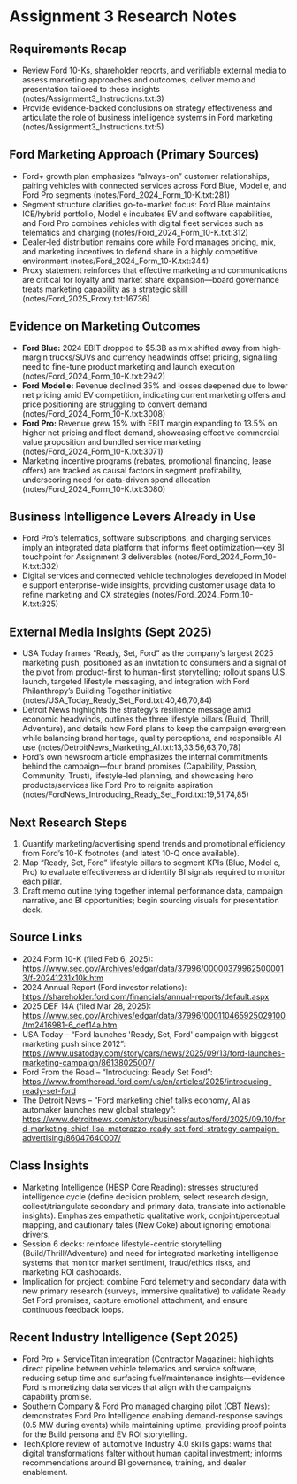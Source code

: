 # Assignment 3 Research Notes

## Requirements Recap
- Review Ford 10-Ks, shareholder reports, and verifiable external media to assess marketing approaches and outcomes; deliver memo and presentation tailored to these insights (notes/Assignment3_Instructions.txt:3)
- Provide evidence-backed conclusions on strategy effectiveness and articulate the role of business intelligence systems in Ford marketing (notes/Assignment3_Instructions.txt:5)

## Ford Marketing Approach (Primary Sources)
- Ford+ growth plan emphasizes “always-on” customer relationships, pairing vehicles with connected services across Ford Blue, Model e, and Ford Pro segments (notes/Ford_2024_Form_10-K.txt:281)
- Segment structure clarifies go-to-market focus: Ford Blue maintains ICE/hybrid portfolio, Model e incubates EV and software capabilities, and Ford Pro combines vehicles with digital fleet services such as telematics and charging (notes/Ford_2024_Form_10-K.txt:312)
- Dealer-led distribution remains core while Ford manages pricing, mix, and marketing incentives to defend share in a highly competitive environment (notes/Ford_2024_Form_10-K.txt:344)
- Proxy statement reinforces that effective marketing and communications are critical for loyalty and market share expansion—board governance treats marketing capability as a strategic skill (notes/Ford_2025_Proxy.txt:16736)

## Evidence on Marketing Outcomes
- **Ford Blue:** 2024 EBIT dropped to $5.3B as mix shifted away from high-margin trucks/SUVs and currency headwinds offset pricing, signalling need to fine-tune product marketing and launch execution (notes/Ford_2024_Form_10-K.txt:2942)
- **Ford Model e:** Revenue declined 35% and losses deepened due to lower net pricing amid EV competition, indicating current marketing offers and price positioning are struggling to convert demand (notes/Ford_2024_Form_10-K.txt:3008)
- **Ford Pro:** Revenue grew 15% with EBIT margin expanding to 13.5% on higher net pricing and fleet demand, showcasing effective commercial value proposition and bundled service marketing (notes/Ford_2024_Form_10-K.txt:3071)
- Marketing incentive programs (rebates, promotional financing, lease offers) are tracked as causal factors in segment profitability, underscoring need for data-driven spend allocation (notes/Ford_2024_Form_10-K.txt:3080)

## Business Intelligence Levers Already in Use
- Ford Pro’s telematics, software subscriptions, and charging services imply an integrated data platform that informs fleet optimization—key BI touchpoint for Assignment 3 deliverables (notes/Ford_2024_Form_10-K.txt:332)
- Digital services and connected vehicle technologies developed in Model e support enterprise-wide insights, providing customer usage data to refine marketing and CX strategies (notes/Ford_2024_Form_10-K.txt:325)

## External Media Insights (Sept 2025)
- USA Today frames “Ready, Set, Ford” as the company’s largest 2025 marketing push, positioned as an invitation to consumers and a signal of the pivot from product-first to human-first storytelling; rollout spans U.S. launch, targeted lifestyle messaging, and integration with Ford Philanthropy’s Building Together initiative (notes/USA_Today_Ready_Set_Ford.txt:40,46,70,84)
- Detroit News highlights the strategy’s resilience message amid economic headwinds, outlines the three lifestyle pillars (Build, Thrill, Adventure), and details how Ford plans to keep the campaign evergreen while balancing brand heritage, quality perceptions, and responsible AI use (notes/DetroitNews_Marketing_AI.txt:13,33,56,63,70,78)
- Ford’s own newsroom article emphasizes the internal commitments behind the campaign—four brand promises (Capability, Passion, Community, Trust), lifestyle-led planning, and showcasing hero products/services like Ford Pro to reignite aspiration (notes/FordNews_Introducing_Ready_Set_Ford.txt:19,51,74,85)

## Next Research Steps
1. Quantify marketing/advertising spend trends and promotional efficiency from Ford’s 10-K footnotes (and latest 10-Q once available).
2. Map “Ready, Set, Ford” lifestyle pillars to segment KPIs (Blue, Model e, Pro) to evaluate effectiveness and identify BI signals required to monitor each pillar.
3. Draft memo outline tying together internal performance data, campaign narrative, and BI opportunities; begin sourcing visuals for presentation deck.

## Source Links
- 2024 Form 10-K (filed Feb 6, 2025): https://www.sec.gov/Archives/edgar/data/37996/000003799625000013/f-20241231x10k.htm
- 2024 Annual Report (Ford investor relations): https://shareholder.ford.com/financials/annual-reports/default.aspx
- 2025 DEF 14A (filed Mar 28, 2025): https://www.sec.gov/Archives/edgar/data/37996/000110465925029100/tm2416981-6_def14a.htm
- USA Today – “Ford launches 'Ready, Set, Ford' campaign with biggest marketing push since 2012”: https://www.usatoday.com/story/cars/news/2025/09/13/ford-launches-marketing-campaign/86138025007/
- Ford From the Road – “Introducing: Ready Set Ford”: https://www.fromtheroad.ford.com/us/en/articles/2025/introducing-ready-set-ford
- The Detroit News – “Ford marketing chief talks economy, AI as automaker launches new global strategy”: https://www.detroitnews.com/story/business/autos/ford/2025/09/10/ford-marketing-chief-lisa-materazzo-ready-set-ford-strategy-campaign-advertising/86047640007/

## Class Insights
- Marketing Intelligence (HBSP Core Reading): stresses structured intelligence cycle (define decision problem, select research design, collect/triangulate secondary and primary data, translate into actionable insights). Emphasizes empathetic qualitative work, conjoint/perceptual mapping, and cautionary tales (New Coke) about ignoring emotional drivers.
- Session 6 decks: reinforce lifestyle-centric storytelling (Build/Thrill/Adventure) and need for integrated marketing intelligence systems that monitor market sentiment, fraud/ethics risks, and marketing ROI dashboards.
- Implication for project: combine Ford telemetry and secondary data with new primary research (surveys, immersive qualitative) to validate Ready Set Ford promises, capture emotional attachment, and ensure continuous feedback loops.

## Recent Industry Intelligence (Sept 2025)
- Ford Pro + ServiceTitan integration (Contractor Magazine): highlights direct pipeline between vehicle telematics and service software, reducing setup time and surfacing fuel/maintenance insights—evidence Ford is monetizing data services that align with the campaign’s capability promise.
- Southern Company & Ford Pro managed charging pilot (CBT News): demonstrates Ford Pro Intelligence enabling demand-response savings (0.5 MW during events) while maintaining uptime, providing proof points for the Build persona and EV ROI storytelling.
- TechXplore review of automotive Industry 4.0 skills gaps: warns that digital transformations falter without human capital investment; informs recommendations around BI governance, training, and dealer enablement.

